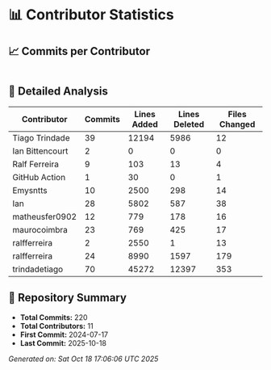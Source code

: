 # 📊 Contributor Statistics

## 📈 Commits per Contributor

```
```

## 📝 Detailed Analysis

| Contributor | Commits | Lines Added | Lines Deleted | Files Changed |
|-------------|---------|-------------|---------------|---------------|
| Tiago Trindade | 39 | 12194 | 5986 | 12 |
| Ian Bittencourt | 2 | 0 | 0 | 0 |
| Ralf Ferreira | 9 | 103 | 13 | 4 |
| GitHub Action | 1 | 30 | 0 | 1 |
| Emysntts | 10 | 2500 | 298 | 14 |
| Ian | 28 | 5802 | 587 | 38 |
| matheusfer0902 | 12 | 779 | 178 | 16 |
| maurocoimbra | 23 | 769 | 425 | 17 |
| ralfferreira | 2 | 2550 | 1 | 13 |
| ralfferreira | 24 | 8990 | 1597 | 179 |
| trindadetiago | 70 | 45272 | 12397 | 353 |

## 🎯 Repository Summary

- **Total Commits:** 220
- **Total Contributors:** 11
- **First Commit:** 2024-07-17
- **Last Commit:** 2025-10-18

*Generated on: Sat Oct 18 17:06:06 UTC 2025*
